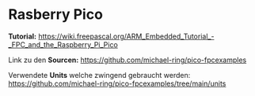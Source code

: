 
 # Rasberry Pico

<b>Tutorial:</b> https://wiki.freepascal.org/ARM_Embedded_Tutorial_-_FPC_and_the_Raspberry_Pi_Pico 

Link zu den <b>Sourcen:</b> https://github.com/michael-ring/pico-fpcexamples

Verwendete <b>Units</b> welche zwingend gebraucht werden: https://github.com/michael-ring/pico-fpcexamples/tree/main/units

